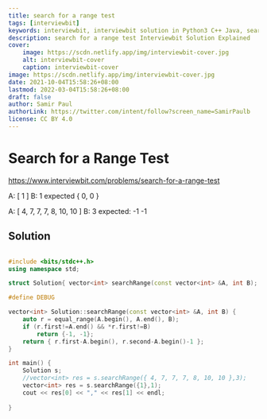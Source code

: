 ```yaml
---
title: search for a range test
tags: [interviewbit]
keywords: interviewbit, interviewbit solution in Python3 C++ Java, search for a range test solution
description: search for a range test Interviewbit Solution Explained
cover:
    image: https://scdn.netlify.app/img/interviewbit-cover.jpg
    alt: interviewbit-cover
    caption: interviewbit-cover
image: https://scdn.netlify.app/img/interviewbit-cover.jpg
date: 2021-10-04T15:58:26+08:00
lastmod: 2022-03-04T15:58:26+08:00
draft: false
author: Samir Paul
authorLink: https://twitter.com/intent/follow?screen_name=SamirPaulb
license: CC BY 4.0
---
```


# Search for a Range Test

https://www.interviewbit.com/problems/search-for-a-range-test



A: [ 1 ]
B: 1
expected { 0, 0 }

A: [ 4, 7, 7, 7, 8, 10, 10 ]
B: 3
expected: -1 -1

## Solution

```cpp

#include <bits/stdc++.h>
using namespace std;

struct Solution{ vector<int> searchRange(const vector<int> &A, int B); };

#define DEBUG

vector<int> Solution::searchRange(const vector<int> &A, int B) {
    auto r = equal_range(A.begin(), A.end(), B);
    if (r.first!=A.end() && *r.first!=B)
        return {-1, -1};
    return { r.first-A.begin(), r.second-A.begin()-1 };
}

int main() {
    Solution s;
    //vector<int> res = s.searchRange({ 4, 7, 7, 7, 8, 10, 10 },3);
    vector<int> res = s.searchRange({1},1);
    cout << res[0] << "," << res[1] << endl;
    
}
```